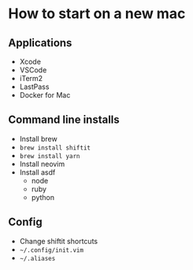 # How to start on a new mac

## Applications

- Xcode
- VSCode
- iTerm2
- LastPass
- Docker for Mac

## Command line installs

- Install brew
- `brew install shiftit`
- `brew install yarn`
- Install neovim
- Install asdf
  - node
  - ruby
  - python

## Config

- Change shiftit shortcuts
- `~/.config/init.vim`
- `~/.aliases`
